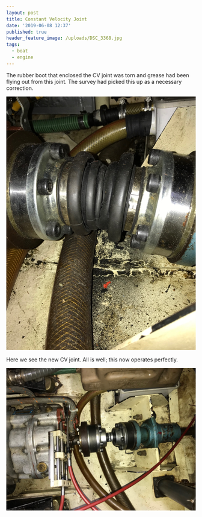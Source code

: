```yaml
---
layout: post
title: Constant Velocity Joint
date: '2019-06-08 12:37'
published: true
header_feature_image: /uploads/DSC_3368.jpg
tags:
  - boat
  - engine
---
```

The rubber boot that enclosed the CV joint was torn and grease had been flying out from this joint. The survey had picked this up as a necessary correction.

![The CV joint in the drive](/uploads/IMG_0808.jpg "The CV joint in the drive")

Here we see the new CV joint. All is well; this now operates perfectly.

![New CV drive](/uploads/IMG_1056.jpg "New CV drive")
